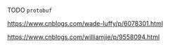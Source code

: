 TODO
``protobuf``

https://www.cnblogs.com/wade-luffy/p/6078301.html

https://www.cnblogs.com/williamjie/p/9558094.html